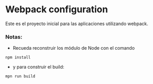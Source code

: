 # Webpack configuration

Este es el proyecto inicial para las aplicaciones utilizando webpack.

### Notas:
* Recueda reconstruir los módulo de Node con el comando
```
npm install
```
* y para construir el build:
```
mpn run build
```